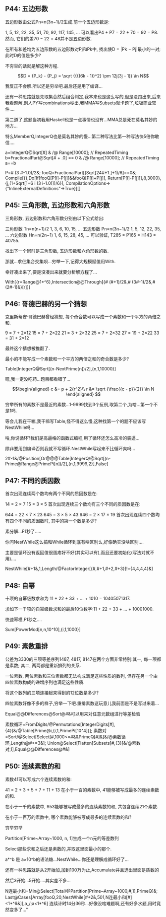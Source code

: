 ## P44: 五边形数

五边形数由公式Pn=n(3n−1)/2生成.前十个五边形数是:

1, 5, 12, 22, 35, 51, 70, 92, 117, 145, …
可以看出P4 + P7 = 22 + 70 = 92 = P8.然而, 它们的差70 − 22 = 48并不是五边形数.

在所有和差均为五边形数的五边形数对Pj和Pk中, 找出使D = |Pk − Pj|最小的一对; 此时D的值是多少?

不穷举的话就是解这种方程.

$$D = {P_k} - {P_j} = \sqrt {{{(6k - 1)}^2} \pm 12j(3j - 1)}  \in N$$

我反正不会解.所以还是穷举吧.最后还是用了编译...

还有一种思路就是先取集合然后组合判定,我本来也是这么写的,但是没跑出来,后来我看题解,别人PY写combinations秒出,我MMA写Subsets就卡题了,垃圾商业软件....

第二道了,这题当初我用Haskell也是一点事情也没有...MMA总是死在莫名其妙的地方...

特么MemberQ,IntegerQ也是莫名其妙的慢...第二种写法比第一种写法快5倍你敢信....

a=IntegerQ@Sqrt[#] & /@ Range[10000]; // RepeatedTiming
b=FractionalPart@Sqrt[# + .0] == 0 & /@ Range[10000]; // RepeatedTiming
a==b

P=# (3 #-1.0)/2&;
fooQ=FractionalPart[(Sqrt[24#+1.]+1)/6]==0&;
Compile[{},Do[If[fooQ[P[i]-P[j]]&&fooQ[P[i]+P[j]],
Return[P[i]-P[j]]],{i,3000},{j,(1+Sqrt[1+6 i (3 i-1.0)])/6}],
CompilationOptions->{"InlineExternalDefinitions"->True}][]

## P45: 三角形数, 五边形数和六角形数

三角形数, 五边形数和六角形数分别由以下公式给出:

三角形数	Tn=n(n+1)/2	1, 3, 6, 10, 15, …
五边形数	Pn=n(3n−1)/2	1, 5, 12, 22, 35, …
六边形数	Hn=n(2n−1)	1, 6, 15, 28, 45, …
可以验证, T285 = P165 = H143 = 40755.

找出下一个同时是三角形数, 五边形数和六角形数的数.

那就...求仨集合交集呗...穷举一下,记得大规模赋值用With.

幸好凑出来了,要是没凑出来就要分析解方程了...

With[{r=Range@1*^6},Intersection@@Through[{# (#+1)/2&,# (3#-1)/2&,# (2#-1)&}[r]]]

## P46: 哥德巴赫的另一个猜想

克里斯蒂安·哥德巴赫曾经猜想, 每个奇合数可以写成一个素数和一个平方的两倍之和.

9 = 7 + 2×12
15 = 7 + 2×22
21 = 3 + 2×32
25 = 7 + 2×32
27 = 19 + 2×22
33 = 31 + 2×12

最终这个猜想被推翻了.

最小的不能写成一个素数和一个平方的两倍之和的奇合数是多少?

Table[IntegerQ@Sqrt[(n-NextPrime[n])/2],{n,1,10000}]

嗯,我一定没吃药...题目都看错了...

$$\begin{aligned}
c &= p + 2{r^2}\\
r &= \sqrt {\frac{{c - p}}{2}} \in N
\end{aligned} $$

穷举所有的素数不是最近的素数...1-9999找到3个反例,取第二个,为啥...第一个不是1吗.

等会儿我在干嘛,我干嘛写Table,怪不得这么慢,这种找第一个的题不应该写NestWhile吗...

啥,你说循环?我们是高逼格的函数式编程,用了循环还怎么高冷的装逼...

除非要用到编译否则我就不写循环.NestWhile写起来不比循环爽吗...

2#-1&/@Position[Or@@@Table[IntegerQ/@Sqrt[(n-Prime@Range@PrimePi[n])/2],{n,1,9999,2}],False]
## P47: 不同的质因数
首次出现连续两个数均有两个不同的质因数是在:

14 = 2 × 7
15 = 3 × 5
首次出现连续三个数均有三个不同的质因数是在:

644 = 22 × 7 × 23
645 = 3 × 5 × 43
646 = 2 × 17 × 19
首次出现连续四个数均有四个不同的质因数时, 其中的第一个数是多少?

素分解...F1秒了.....

你问NestWhile这么搞和While循环到底有啥区别么,好像确实没啥区别....

主要是循环没有返回值很蛋疼好不好(其实可以有),而且还要初始化(写法对就不用)....

NestWhile[#+1&,1,Length/@FactorInteger[{#,#+1,#+2,#+3}]!={4,4,4,4}&]
## P48: 自幂
十项的自幂级数求和为 11 + 22 + 33 + … + 1010 = 10405071317.

求如下一千项的自幂级数求和的最后10位数字:11 + 22 + 33 + … + 10001000.

快速幂模,F1秒之....

Sum[PowerMod[n,n,10^10],{i,1,1000}]
## P49: 素数重排
公差为3330的三项等差序列1487, 4817, 8147在两个方面非常特别:其一, 每一项都是素数; 其二, 两两都是重新排列的关系.

一位素数, 两位素数和三位素数都无法构成满足这些性质的数列, 但存在另一个由四位素数构成的递增序列也满足这些性质.

将这个数列的三项连接起来得到的12位数是多少?

四位素数好像不多的样子,穷举一下吧.重排素数这玩意儿我前面是不是写过来着...

Equal@@Differences@Sort@#&可以用来对任意元数组进行等差检验

素数循环=FromDigits/@Permutations[IntegerDigits[#],{4}]&/@Table[Prime@i,{i,1,PrimePi[10^4]}];
素数对=Sort/@Select[Select[#,1000<=#&&PrimeQ[#]&]&/@素数循环,Length@#>=3&];
Union@Select[Flatten[Subsets[#,{3}]&/@素数对,1],Equal@@Differences@#&]
## P50: 连续素数的和
素数41可以写成六个连续素数的和:

41 = 2 + 3 + 5 + 7 + 11 + 13
在小于一百的素数中, 41能够被写成最多的连续素数的和.

在小于一千的素数中, 953能够被写成最多的连续素数的和, 共包含连续21个素数.

在小于一百万的素数中, 哪个素数能够被写成最多的连续素数的和?

穷举穷举

Partition[Prime~Array~1000, n, 1]生成一个n元的等差数列

Select那些求和之后还是素数的,并取这里面最小的那个.

a*^b 是 a×10^b的语法糖...NestWhile...你还是理解成循环好了...

还有一种思路就是从2开始加,加到100万为止,Accumulate并且选出里面是质数的

然后3开始...5开始....其实差不多...

N连最小和=Min@Select[Total/@Partition[Prime~Array~1000,#,1],PrimeQ]&;
Last@Cases[Array[fooQ,20,NestWhile[#+2&,501,N连最小和[#]<1*^6&]],a_/;a<1*^6]
连续计时14分36秒...好像没啥难题啊,还有好多水题,用时竟然变多了..."
```
